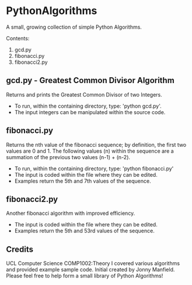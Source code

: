 PythonAlgorithms
================

A small, growing collection of simple Python Algorithms.

Contents:

1. gcd.py
2. fibonacci.py 
3. fibonacci2.py

## gcd.py - Greatest Common Divisor Algorithm

Returns and prints the Greatest Common Divisor of two Integers.

- To run, within the containing directory, type: 'python gcd.py'.
- The input integers can be manipulated within the source code.

## fibonacci.py

Returns the nth value of the fibonacci sequence; by definition, the first two values are 0 and 1. The following values (n) within the sequence are a summation of the previous two values (n-1) + (n-2).

- To run, within the containing directory, type: 'python fibonacci.py'
- The input is coded within the file where they can be edited.
- Examples return the 5th and 7th values of the sequence.

## fibonacci2.py

Another fibonacci algorithm with improved efficiency.

- The input is coded within the file where they can be edited.
- Examples return the 5th and 53rd values of the sequence.

## Credits

UCL Computer Science COMP1002:Theory I covered various algorithms and provided example sample code. Initial created by Jonny Manfield. Please feel free to help form a small library of Python Algorithms!
